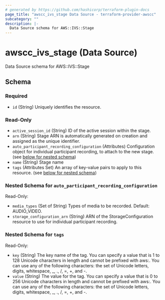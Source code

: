 ```yaml
---
# generated by https://github.com/hashicorp/terraform-plugin-docs
page_title: "awscc_ivs_stage Data Source - terraform-provider-awscc"
subcategory: ""
description: |-
  Data Source schema for AWS::IVS::Stage
---
```


# awscc_ivs_stage (Data Source)

Data Source schema for AWS::IVS::Stage



<!-- schema generated by tfplugindocs -->
## Schema

### Required

- `id` (String) Uniquely identifies the resource.

### Read-Only

- `active_session_id` (String) ID of the active session within the stage.
- `arn` (String) Stage ARN is automatically generated on creation and assigned as the unique identifier.
- `auto_participant_recording_configuration` (Attributes) Configuration object for individual participant recording, to attach to the new stage. (see [below for nested schema](#nestedatt--auto_participant_recording_configuration))
- `name` (String) Stage name
- `tags` (Attributes Set) An array of key-value pairs to apply to this resource. (see [below for nested schema](#nestedatt--tags))

<a id="nestedatt--auto_participant_recording_configuration"></a>
### Nested Schema for `auto_participant_recording_configuration`

Read-Only:

- `media_types` (Set of String) Types of media to be recorded. Default: AUDIO_VIDEO.
- `storage_configuration_arn` (String) ARN of the StorageConfiguration resource to use for individual participant recording.


<a id="nestedatt--tags"></a>
### Nested Schema for `tags`

Read-Only:

- `key` (String) The key name of the tag. You can specify a value that is 1 to 128 Unicode characters in length and cannot be prefixed with aws:. You can use any of the following characters: the set of Unicode letters, digits, whitespace, _, ., /, =, +, and -.
- `value` (String) The value for the tag. You can specify a value that is 0 to 256 Unicode characters in length and cannot be prefixed with aws:. You can use any of the following characters: the set of Unicode letters, digits, whitespace, _, ., /, =, +, and -.

